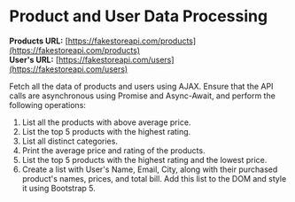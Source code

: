 # Product and User Data Processing

**Products URL:** [https://fakestoreapi.com/products](https://fakestoreapi.com/products)  
**User's URL:** [https://fakestoreapi.com/users](https://fakestoreapi.com/users)

Fetch all the data of products and users using AJAX. Ensure that the API calls are asynchronous using Promise and Async-Await, and perform the following operations:

1. List all the products with above average price.
2. List the top 5 products with the highest rating.
3. List all distinct categories.
4. Print the average price and rating of the products.
5. List the top 5 products with the highest rating and the lowest price.
6. Create a list with User's Name, Email, City, along with their purchased product's names, prices, and total bill. Add this list to the DOM and style it using Bootstrap 5.
